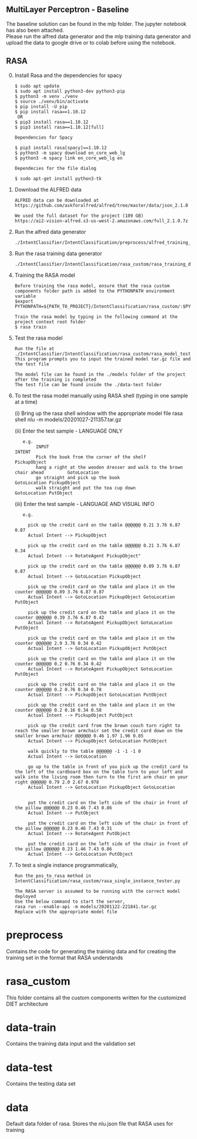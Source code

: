 ## MultiLayer Perceptron - Baseline

The baseline solution can be found in the mlp folder. The jupyter notebook has also been attached.<br/>
Please run the alfred data generator and the mlp training data generator and upload the data to google drive or to colab before using the notebook.<br/>


## RASA
0. Install Rasa and the dependencies for spacy<br/>

    ```
    $ sudo apt update
    $ sudo apt install python3-dev python3-pip
    $ python3 -m venv ./venv
    $ source ./venv/bin/activate
    $ pip install -U pip
    $ pip install rasa==1.10.12
     OR
    $ pip3 install rasa==1.10.12
    $ pip3 install rasa==1.10.12[full]

    Dependencies for Spacy

    $ pip3 install rasa[spacy]==1.10.12
    $ python3 -m spacy download en_core_web_lg
    $ python3 -m spacy link en_core_web_lg en
    
    Dependecies for the file dialog
    
    $ sudo apt-get install python3-tk
   
   ```

1. Download the ALFRED data<br/>
    ```
    ALFRED data can be downloaded at https://github.com/askforalfred/alfred/tree/master/data/json_2.1.0
    
    We used the full dataset for the project (109 GB)
    https://ai2-vision-alfred.s3-us-west-2.amazonaws.com/full_2.1.0.7z
    ```
    
2. Run the alfred data generator<br/>
   ```
   ./IntentClassifier/IntentClassification/preprocess/alfred_training_data_generator.py
   ```
    
3. Run the rasa training data generator<br/>
   ```
   ./IntentClassifier/IntentClassification/rasa_custom/rasa_training_data_generator.py
   ```
 
4. Training the RASA model
    ```
    Before training the rasa model, ensure that the rasa custom components folder path is added to the PYTHONPATH environment variable
    $export PYTHONPATH=${PATH_TO_PROJECT}/IntentClassification/rasa_custom/:$PYTHONPATH
    
    Train the rasa model by typing in the following command at the project context root folder
    $ rasa train
    ```
    
5. Test the rasa model<br/>
    ```
    Run the file at ./IntentClassifier/IntentClassification/rasa_custom/rasa_model_tester.py
    This program prompts you to input the trained model tar.gz file and the test file
    
    The model file can be found in the ./models folder of the project after the training is completed
    The test file can be found inside the ./data-test folder
    ```

6. To test the rasa model manually using RASA shell (typing in one sample at a time)

    (i)   Bring up the rasa shell window with the appropriate model file
          rasa shell nlu -m models/20201027-211357.tar.gz
        
    (ii)  Enter the test sample - LANGUAGE ONLY
    
          e.g. 
               INPUT                                                                        INTENT
               Pick the book from the corner of the shelf                                   PickupObject            
               hang a right at the wooden dresser and walk to the brown chair ahead         GotoLocation
               go straight and pick up the book                                             GotoLocation PickupObject
               walk straight and put the tea cup down                                       GotoLocation PutObject   
         
    (iii) Enter the test sample - LANGUAGE AND VISUAL INFO

          e.g.
          
            pick up the credit card on the table @@@@@@ 0.21 3.76 6.87 0.87
            Actual Intent --> PickupObject

            pick up the credit card on the table @@@@@@ 0.21 3.76 6.87 0.34
            Actual Intent --> RotateAgent PickupObject"

            pick up the credit card on the table @@@@@@ 0.89 3.76 6.87 0.87
            Actual Intent --> GotoLocation PickupObject
            
            pick up the credit card on the table and place it on the counter @@@@@@ 0.89 3.76 6.87 0.87
            Actual Intent --> GotoLocation PickupObject GotoLocation PutObject
            
            pick up the credit card on the table and place it on the counter @@@@@@ 0.39 3.76 6.87 0.42
            Actual Intent --> RotateAgent PickupObject GotoLocation PutObject
            
            pick up the credit card on the table and place it on the counter @@@@@@ 2.9 3.76 0.34 0.42
            Actual Intent --> GotoLocation PickupObject PutObject
            
            pick up the credit card on the table and place it on the counter @@@@@@ 0.2 0.76 0.34 0.42
            Actual Intent --> RotateAgent PickupObject GotoLocation PutObject
            
            pick up the credit card on the table and place it on the counter @@@@@@ 0.2 0.76 0.34 0.78
            Actual Intent --> PickupObject GotoLocation PutObject
            
            pick up the credit card on the table and place it on the counter @@@@@@ 0.2 0.16 0.34 0.58
            Actual Intent --> PickupObject PutObject
            
            pick up the credit card from the brown couch turn right to reach the smaller brown armchair set the credit card down on the smaller brown armchair @@@@@@ 0.46 1.97 1.96 0.85
            Actual Intent --> PickupObject GotoLocation PutObject
            
            walk quickly to the table @@@@@@ -1 -1 -1 0
            Actual Intent --> GotoLocation
            
            go up to the table in front of you pick up the credit card to the left of the cardboard box on the table turn to your left and walk into the living room then turn to the first arm chair on your right @@@@@@ 0.79 2.0 2.67 0.978
            Actual Intent --> GotoLocation PickupObject GotoLocation
            
            
            put the credit card on the left side of the chair in front of the pillow @@@@@@ 0.23 0.46 7.43 0.86
            Actual Intent --> PutObject
            
            put the credit card on the left side of the chair in front of the pillow @@@@@@ 0.23 0.46 7.43 0.31
            Actual Intent --> RotateAgent PutObject
            
            put the credit card on the left side of the chair in front of the pillow @@@@@@ 0.23 1.46 7.43 0.86
            Actual Intent --> GotoLocation PutObject


7. To test a single instance programmatically,
    ```
    Run the pos_to_rasa method in IntentClassification/rasa_custom/rasa_single_instance_tester.py
    
    The RASA server is assumed to be running with the correct model deployed
    Use the below command to start the server,
    rasa run --enable-api -m models/20201122-221841.tar.gz
    Replace with the appropriate model file
    ````
# preprocess
Contains the code for generating the training data and for creating the training set in the format that RASA understands

# rasa_custom
This folder contains all the custom components written for the customized DIET architecture

# data-train 
Contains the training data input and the validation set

# data-test
Contains the testing data set

# data
Default data folder of rasa. Stores the nlu.json file that RASA uses for training




